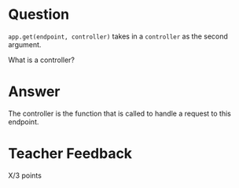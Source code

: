 # Question

`app.get(endpoint, controller)` takes in a `controller` as the second argument.

What is a controller?

# Answer

The controller is the function that is called to handle a request to this endpoint.

# Teacher Feedback

X/3 points